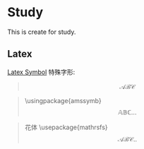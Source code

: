# Study
This is create for study.

## Latex
[Latex Symbol](http://www.colorado.edu/physics/phys4610/phys4610_sp15/PHYS4610_sp15/Home_files/LaTeXSymbols.pdf)
特殊字形:
> $$\mathcal{ABC}$$

> \usingpackage{amssymb}
> $$ \mathbb{ABC...}$$

> 花体
> \usepackage{mathrsfs}
> $$\mathscr{ABC..}$$

